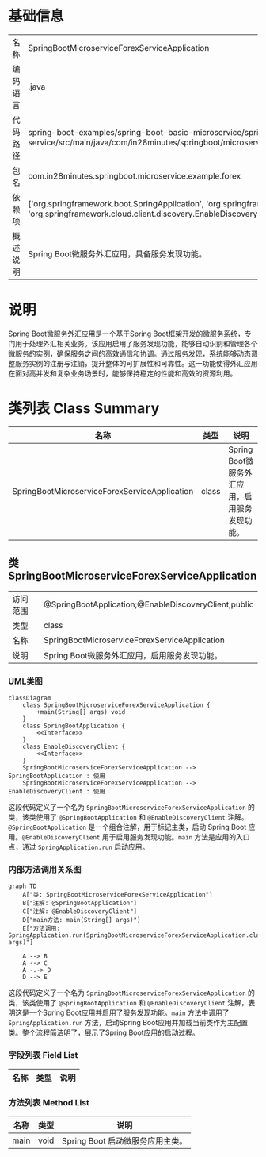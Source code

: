 # 基础信息

|      |      |
|------|------|
| 名称 | SpringBootMicroserviceForexServiceApplication |
| 编码语言 | .java |
| 代码路径 | spring-boot-examples/spring-boot-basic-microservice/spring-boot-microservice-forex-service/src/main/java/com/in28minutes/springboot/microservice/example/forex/SpringBootMicroserviceForexServiceApplication.java |
| 包名 | com.in28minutes.springboot.microservice.example.forex |
| 依赖项 | ['org.springframework.boot.SpringApplication', 'org.springframework.boot.autoconfigure.SpringBootApplication', 'org.springframework.cloud.client.discovery.EnableDiscoveryClient'] |
| 概述说明 | Spring Boot微服务外汇应用，具备服务发现功能。 |

# 说明

Spring Boot微服务外汇应用是一个基于Spring Boot框架开发的微服务系统，专门用于处理外汇相关业务。该应用启用了服务发现功能，能够自动识别和管理各个微服务的实例，确保服务之间的高效通信和协调。通过服务发现，系统能够动态调整服务实例的注册与注销，提升整体的可扩展性和可靠性。这一功能使得外汇应用在面对高并发和复杂业务场景时，能够保持稳定的性能和高效的资源利用。

# 类列表 Class Summary

| 名称   | 类型  | 说明 |
|-------|------|-------------|
| SpringBootMicroserviceForexServiceApplication | class | Spring Boot微服务外汇应用，启用服务发现功能。 |



## 类 SpringBootMicroserviceForexServiceApplication

|      |      |
|------|------|
| 访问范围 | @SpringBootApplication;@EnableDiscoveryClient;public |
| 类型 | class |
| 名称 | SpringBootMicroserviceForexServiceApplication |
| 说明 | Spring Boot微服务外汇应用，启用服务发现功能。 |


### UML类图

```mermaid
classDiagram
    class SpringBootMicroserviceForexServiceApplication {
        +main(String[] args) void
    }
    class SpringBootApplication {
        <<Interface>>
    }
    class EnableDiscoveryClient {
        <<Interface>>
    }
    SpringBootMicroserviceForexServiceApplication --> SpringBootApplication : 使用
    SpringBootMicroserviceForexServiceApplication --> EnableDiscoveryClient : 使用
```

这段代码定义了一个名为 `SpringBootMicroserviceForexServiceApplication` 的类，该类使用了 `@SpringBootApplication` 和 `@EnableDiscoveryClient` 注解。`@SpringBootApplication` 是一个组合注解，用于标记主类，启动 Spring Boot 应用。`@EnableDiscoveryClient` 用于启用服务发现功能。`main` 方法是应用的入口点，通过 `SpringApplication.run` 启动应用。


### 内部方法调用关系图

```mermaid
graph TD
    A["类: SpringBootMicroserviceForexServiceApplication"]
    B["注解: @SpringBootApplication"]
    C["注解: @EnableDiscoveryClient"]
    D["main方法: main(String[] args)"]
    E["方法调用: SpringApplication.run(SpringBootMicroserviceForexServiceApplication.class, args)"]

    A --> B
    A --> C
    A -.-> D
    D --> E
```

这段代码定义了一个名为 `SpringBootMicroserviceForexServiceApplication` 的类，该类使用了 `@SpringBootApplication` 和 `@EnableDiscoveryClient` 注解，表明这是一个Spring Boot应用并启用了服务发现功能。`main` 方法中调用了 `SpringApplication.run` 方法，启动Spring Boot应用并加载当前类作为主配置类。整个流程简洁明了，展示了Spring Boot应用的启动过程。

### 字段列表 Field List

| 名称  | 类型  | 说明 |
|-------|-------|------|

### 方法列表 Method List

| 名称  | 类型  | 说明 |
|-------|-------|------|
| main | void | Spring Boot 启动微服务应用主类。 |




